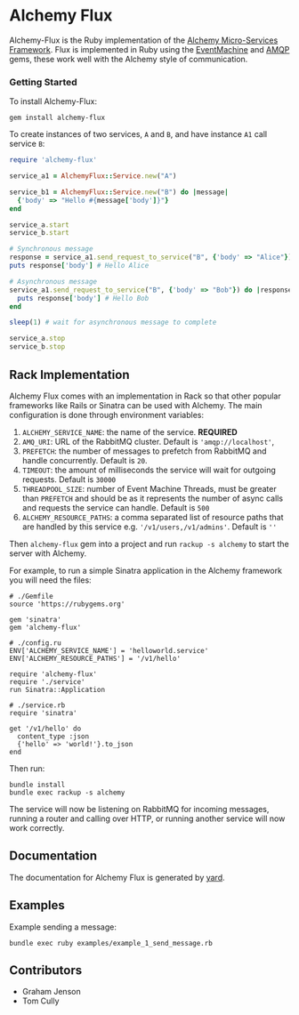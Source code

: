 # Alchemy Flux

Alchemy-Flux is the Ruby implementation of the [Alchemy Micro-Services Framework](https://github.com/LoyaltyNZ/alchemy-framework). Flux is implemented in Ruby using the [EventMachine](https://github.com/eventmachine/eventmachine) and [AMQP](https://github.com/ruby-amqp/amqp) gems, these work well with the Alchemy style of communication.

### Getting Started

To install Alchemy-Flux:

```
gem install alchemy-flux
```

To create instances of two services, `A` and `B`, and have instance `A1` call service `B`:

```ruby
require 'alchemy-flux'

service_a1 = AlchemyFlux::Service.new("A")

service_b1 = AlchemyFlux::Service.new("B") do |message|
  {'body' => "Hello #{message['body']}"}
end

service_a.start
service_b.start

# Synchronous message
response = service_a1.send_request_to_service("B", {'body' => "Alice"})
puts response['body'] # Hello Alice

# Asynchronous message
service_a1.send_request_to_service("B", {'body' => "Bob"}) do |response|
  puts response['body'] # Hello Bob
end

sleep(1) # wait for asynchronous message to complete

service_a.stop
service_b.stop
```

## Rack Implementation

Alchemy Flux comes with an implementation in Rack so that other popular frameworks like Rails or Sinatra can be used with Alchemy. The main configuration is done through environment variables:

1. `ALCHEMY_SERVICE_NAME`: the name of the service. **REQUIRED**
2. `AMQ_URI`: URL of the RabbitMQ cluster. Default is `'amqp://localhost'`,
3. `PREFETCH`: the number of messages to prefetch from RabbitMQ and handle concurrently. Default is `20`.
4. `TIMEOUT`:  the amount of milliseconds the service will wait for outgoing requests. Default is `30000`
5. `THREADPOOL_SIZE`: number of Event Machine Threads, must be greater than `PREFETCH` and should be as it represents the number of async calls and requests the service can handle.  Default is `500`
6. `ALCHEMY_RESOURCE_PATHS`: a comma separated list of resource paths that are handled by this service e.g. `'/v1/users,/v1/admins'`. Default is `''`

Then `alchemy-flux` gem into a project and run `rackup -s alchemy` to start the server with Alchemy.

For example, to run a simple Sinatra application in the Alchemy framework you will need the files:

```
# ./Gemfile
source 'https://rubygems.org'

gem 'sinatra'
gem 'alchemy-flux'
```

```
# ./config.ru
ENV['ALCHEMY_SERVICE_NAME'] = 'helloworld.service'
ENV['ALCHEMY_RESOURCE_PATHS'] = '/v1/hello'

require 'alchemy-flux'
require './service'
run Sinatra::Application
```

```
# ./service.rb
require 'sinatra'

get '/v1/hello' do
  content_type :json
  {'hello' => 'world!'}.to_json
end
```

Then run:

```
bundle install
bundle exec rackup -s alchemy
```

The service will now be listening on RabbitMQ for incoming messages, running a router and calling over HTTP, or running another service will now work correctly.

## Documentation

The documentation for Alchemy Flux is generated by [yard](https://rubygems.org/gems/yard/versions/0.8.7.6).

## Examples

Example sending a message:

```
bundle exec ruby examples/example_1_send_message.rb
```

## Contributors

* Graham Jenson
* Tom Cully
